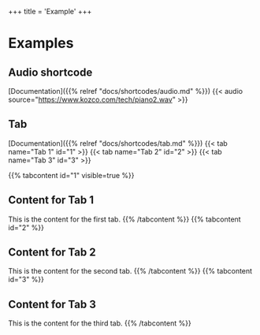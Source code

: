 +++
title = 'Example'
+++
# Examples
## Audio shortcode
[Documentation]({{% relref "docs/shortcodes/audio.md" %}})
{{< audio source="https://www.kozco.com/tech/piano2.wav" >}}

## Tab
[Documentation]({{% relref "docs/shortcodes/tab.md" %}})
{{< tab name="Tab 1" id="1" >}}
{{< tab name="Tab 2" id="2" >}}
{{< tab name="Tab 3" id="3" >}}

{{% tabcontent id="1" visible=true %}}
## Content for Tab 1
This is the content for the first tab.
{{% /tabcontent %}}
{{% tabcontent id="2" %}}
## Content for Tab 2
This is the content for the second tab.
{{% /tabcontent %}}
{{% tabcontent id="3" %}}
## Content for Tab 3
This is the content for the third tab.
{{% /tabcontent %}}